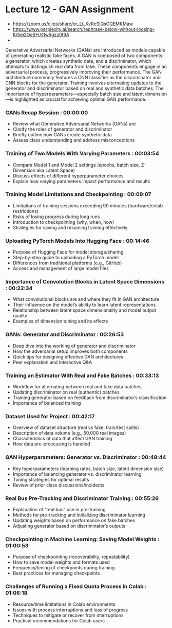 # Lecture 12 - GAN Assignment

- https://zoom.us/clips/share/or_Lt_KvReSlQsCQEMKMaw
- https://www.perplexity.ai/search/rephrase-below-without-loosing-lU5ei2OeSH.K1w5gzz0t9A
-

Generative Adversarial Networks (GANs) are introduced as models capable of generating realistic fake faces. A GAN is composed of two components: a generator, which creates synthetic data, and a discriminator, which attempts to distinguish real data from fake. These components engage in an adversarial process, progressively improving their performance. The GAN architecture commonly features a CNN classifier as the discriminator and CNN blocks for the generator. Training involves alternating updates to the generator and discriminator based on real and synthetic data batches. The importance of hyperparameters—especially batch size and latent dimension—is highlighted as crucial for achieving optimal GAN performance.

### GANs Recap Session : 00:00:00

- Review what Generative Adversarial Networks (GANs) are
- Clarify the roles of generator and discriminator
- Briefly outline how GANs create synthetic data
- Assess class understanding and address misconceptions

### Training of Two Models With Varying Parameters : 00:03:54

- Compare Model 1 and Model 2 settings (epochs, batch size, Z-Dimension aka Latent Space)
- Discuss effects of different hyperparameter choices
- Explain how varying parameters impact performance and results

### Training Model Limitations and Checkpointing : 00:09:07

- Limitations of training sessions exceeding 90 minutes (hardware/colab restrictions)
- Risks of losing progress during long runs
- Introduction to checkpointing (why, when, how)
- Strategies for saving and resuming training effectively

### Uploading PyTorch Models Into Hugging Face : 00:14:46

- Purpose of Hugging Face for model storage/sharing
- Step-by-step guide to uploading a PyTorch model
- Differences from traditional platforms (e.g., GitHub)
- Access and management of large model files

### Importance of Convolution Blocks in Latent Space Dimensions : 00:22:34

- What convolutional blocks are and where they fit in GAN architecture
- Their influence on the model’s ability to learn latent representations
- Relationship between latent space dimensionality and model output quality
- Examples of dimension tuning and its effects

### GANs: Generator and Discriminator : 00:26:53

- Deep dive into the working of generator and discriminator
- How the adversarial setup improves both components
- Quick tips for designing effective GAN architectures
- Peer explanation and interactive Q&A

### Training an Estimator With Real and Fake Batches : 00:33:13

- Workflow for alternating between real and fake data batches
- Updating discriminator on real (authentic) batches
- Training generator based on feedback from discriminator’s classification
- Importance of balanced training

### Dataset Used for Project : 00:42:17

- Overview of dataset structure (real vs fake, train/test splits)
- Description of data volume (e.g., 50,000 real images)
- Characteristics of data that affect GAN training
- How data pre-processing is handled

### GAN Hyperparameters: Generator vs. Discriminator : 00:48:44

- Key hyperparameters (learning rates, batch size, latent dimension size)
- Importance of balancing generator vs. discriminator learning
- Tuning strategies for optimal results
- Review of prior class discussions/incidents

### Real Bus Pre-Tracking and Discriminator Training : 00:55:26

- Explanation of “real bus” use in pre-training
- Methods for pre-tracking and initializing discriminator learning
- Updating weights based on performance on fake batches
- Adjusting generator based on discriminator’s outputs

### Checkpointing in Machine Learning: Saving Model Weights : 01:00:53

- Purpose of checkpointing (recoverability, repeatability)
- How to save model weights and formats used
- Frequency/timing of checkpoints during training
- Best practices for managing checkpoints

### Challenges of Running a Fixed Quota Process in Colab : 01:06:18

- Resource/time limitations in Colab environments
- Issues with process interruptions and loss of progress
- Techniques to mitigate or recover from interruptions
- Practical recommendations for Colab users
